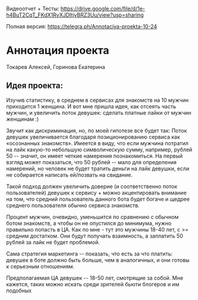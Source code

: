 Видеоотчет + Тесты: https://drive.google.com/file/d/1e-h4BuT2CqT_FKdX1RvXJDItjvBRZ3Uu/view?usp=sharing

Полная версия: https://telegra.ph/Annotaciya-proekta-10-24

# Аннотация проекта
Токарев Алексей, Горинова Екатерина

## Идея проекта:
Изучив статистику, в среднем в сервисах для знакомств на 10 мужчин приходится 1 женщина. И вот мне пришла идея, как отсеять часть мужчин, и увеличить поток девушек: сделать платные лайки от мужчин женщинам :) 

Звучит как дискриминация, но, по моей гипотезе все будет так: Поток девушек увеличивается благодаря позиционированию сервиса как «осознанных знакомств». Имеется в виду, что если мужчина потратил на лайк какую-то небольшую символическую сумму, например, рублей 50 -- значит, он имеет четкие намерения познакомиться. На первый взгляд может показаться, что 50 рублей -- мало для определения намерений, но человек не будет тратить деньги на лайк девушки, если не собирается написать ей/позвать на свидание. 

Такой подход должен увеличить доверие (и соответственно поток пользователей) девушек к сервису + можно акцентировать внимание на том, что средний пользователь данного бота будет богаче и щедрее среднего пользователя обычно сервиса знакомств. 

Процент мужчин, очевидно, уменьшится по сравнению с обычном ботом знакомств, а чтобы он не опустился до минимума, нужно правильно попасть в ЦА. Как по мне - тут это мужчины 18-40 лет, с >= средним достатком. Они будут получать взаимность, а заплатить 50 рублей за лайк не будет проблемой. 

Сама стратегия маркетинга -- показать, что есть за что платить: девушек в боте должно быть больше, чем в аналогичных, и они готовы к серьезным отношениям.

Предполагаемая ЦА девушек -- 18-50 лет, смотрящие за собой. Мне кажется, таких можно искать среди зрителей бьюти блогеров и им подобных
